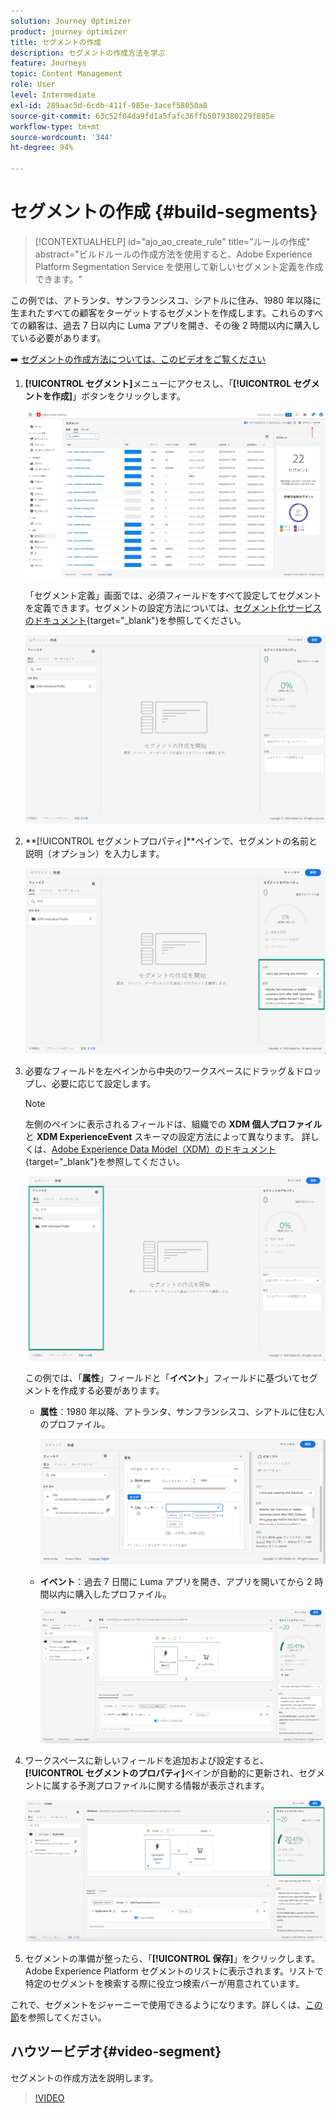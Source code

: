 ```yaml
---
solution: Journey Optimizer
product: journey optimizer
title: セグメントの作成
description: セグメントの作成方法を学ぶ
feature: Journeys
topic: Content Management
role: User
level: Intermediate
exl-id: 289aac5d-6cdb-411f-985e-3acef58050a8
source-git-commit: 63c52f04da9fd1a5fafc36ffb5079380229f885e
workflow-type: tm+mt
source-wordcount: '344'
ht-degree: 94%

---
```


# セグメントの作成 {#build-segments}

>[!CONTEXTUALHELP]
>id="ajo_ao_create_rule"
>title="ルールの作成"
>abstract="ビルドルールの作成方法を使用すると、Adobe Experience Platform Segmentation Service を使用して新しいセグメント定義を作成できます。"

この例では、アトランタ、サンフランシスコ、シアトルに住み、1980 年以降に生まれたすべての顧客をターゲットするセグメントを作成します。これらのすべての顧客は、過去 7 日以内に Luma アプリを開き、その後 2 時間以内に購入している必要があります。

➡️ [セグメントの作成方法については、このビデオをご覧ください](#video-segment)

1. **[!UICONTROL セグメント]**&#x200B;メニューにアクセスし、「**[!UICONTROL セグメントを作成]**」ボタンをクリックします。

   ![](assets/create-segment.png)

   「セグメント定義」画面では、必須フィールドをすべて設定してセグメントを定義できます。セグメントの設定方法については、[セグメント化サービスのドキュメント](https://experienceleague.adobe.com/docs/experience-platform/segmentation/pql/overview.html?lang=ja){target=&quot;_blank&quot;}を参照してください。

   ![](assets/segment-builder.png)

1. **[!UICONTROL セグメントプロパティ]**ペインで、セグメントの名前と説明（オプション）を入力します。


   ![](assets/segment-properties.png)

1. 必要なフィールドを左ペインから中央のワークスペースにドラッグ＆ドロップし、必要に応じて設定します。


   >[!NOTE]
   >
   >左側のペインに表示されるフィールドは、組織での **XDM 個人プロファイル**&#x200B;と **XDM ExperienceEvent** スキーマの設定方法によって異なります。
詳しくは、[Adobe Experience Data Model（XDM）のドキュメント](https://experienceleague.adobe.com/docs/experience-platform/xdm/home.html?lang=ja){target=&quot;_blank&quot;}を参照してください。

   ![](assets/drag-fields.png)

   この例では、「**属性**」フィールドと「**イベント**」フィールドに基づいてセグメントを作成する必要があります。

   * **属性**：1980 年以降、アトランタ、サンフランシスコ、シアトルに住む人のプロファイル。

      ![](assets/add-attributes.png)

   * **イベント**：過去 7 日間に Luma アプリを開き、アプリを開いてから 2 時間以内に購入したプロファイル。

      ![](assets/add-events.png)

1. ワークスペースに新しいフィールドを追加および設定すると、**[!UICONTROL セグメントのプロパティ]**&#x200B;ペインが自動的に更新され、セグメントに属する予測プロファイルに関する情報が表示されます。

   ![](assets/segment-estimate.png)

1. セグメントの準備が整ったら、「**[!UICONTROL 保存]**」をクリックします。Adobe Experience Platform セグメントのリストに表示されます。リストで特定のセグメントを検索する際に役立つ検索バーが用意されています。

これで、セグメントをジャーニーで使用できるようになります。詳しくは、[この節](../segment/about-segments.md)を参照してください。

## ハウツービデオ{#video-segment}

セグメントの作成方法を説明します。

>[!VIDEO](https://video.tv.adobe.com/v/334281?quality=12)
